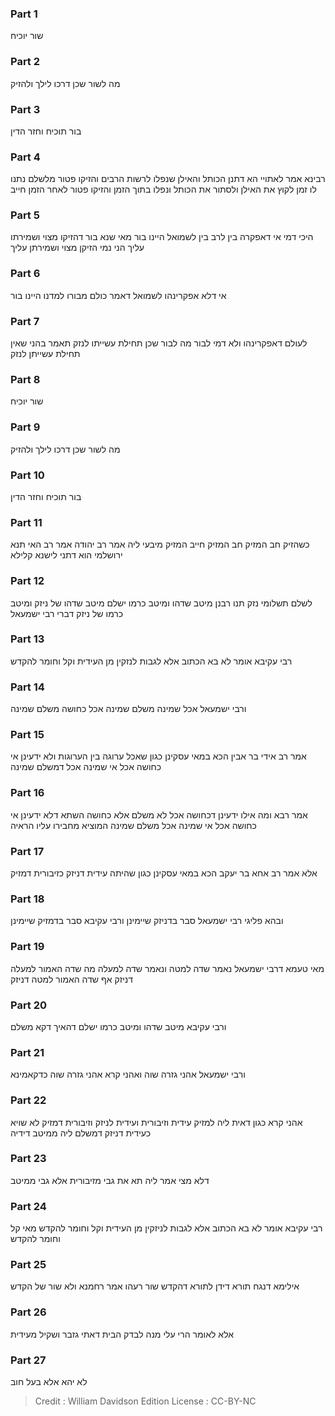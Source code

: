 
### Part 1
שור יוכיח

### Part 2
מה לשור שכן דרכו לילך ולהזיק

### Part 3
בור תוכיח וחזר הדין

### Part 4
רבינא אמר לאתויי הא דתנן הכותל והאילן שנפלו לרשות הרבים והזיקו פטור מלשלם נתנו לו זמן לקוץ את האילן ולסתור את הכותל ונפלו בתוך הזמן והזיקו פטור לאחר הזמן חייב

### Part 5
היכי דמי אי דאפקרה בין לרב בין לשמואל היינו בור מאי שנא בור דהזיקו מצוי ושמירתו עליך הני נמי הזיקן מצוי ושמירתן עליך

### Part 6
אי דלא אפקרינהו לשמואל דאמר כולם מבורו למדנו היינו בור

### Part 7
לעולם דאפקרינהו ולא דמי לבור מה לבור שכן תחילת עשייתו לנזק תאמר בהני שאין תחילת עשייתן לנזק

### Part 8
שור יוכיח

### Part 9
מה לשור שכן דרכו לילך ולהזיק

### Part 10
בור תוכיח וחזר הדין

### Part 11
כשהזיק חב המזיק חב המזיק חייב המזיק מיבעי ליה אמר רב יהודה אמר רב האי תנא ירושלמי הוא דתני לישנא קלילא

### Part 12
לשלם תשלומי נזק תנו רבנן מיטב שדהו ומיטב כרמו ישלם מיטב שדהו של ניזק ומיטב כרמו של ניזק דברי רבי ישמעאל

### Part 13
רבי עקיבא אומר לא בא הכתוב אלא לגבות לנזקין מן העידית וקל וחומר להקדש

### Part 14
ורבי ישמעאל אכל שמינה משלם שמינה אכל כחושה משלם שמינה

### Part 15
אמר רב אידי בר אבין הכא במאי עסקינן כגון שאכל ערוגה בין הערוגות ולא ידעינן אי כחושה אכל אי שמינה אכל דמשלם שמינה

### Part 16
אמר רבא ומה אילו ידעינן דכחושה אכל לא משלם אלא כחושה השתא דלא ידעינן אי כחושה אכל אי שמינה אכל משלם שמינה המוציא מחבירו עליו הראיה

### Part 17
אלא אמר רב אחא בר יעקב הכא במאי עסקינן כגון שהיתה עידית דניזק כזיבורית דמזיק

### Part 18
ובהא פליגי רבי ישמעאל סבר בדניזק שיימינן ורבי עקיבא סבר בדמזיק שיימינן

### Part 19
מאי טעמא דרבי ישמעאל נאמר שדה למטה ונאמר שדה למעלה מה שדה האמור למעלה דניזק אף שדה האמור למטה דניזק

### Part 20
ורבי עקיבא מיטב שדהו ומיטב כרמו ישלם דהאיך דקא משלם

### Part 21
ורבי ישמעאל אהני גזרה שוה ואהני קרא אהני גזרה שוה כדקאמינא

### Part 22
אהני קרא כגון דאית ליה למזיק עידית וזיבורית ועידית לניזק וזיבורית דמזיק לא שויא כעידית דניזק דמשלם ליה ממיטב דידיה

### Part 23
דלא מצי אמר ליה תא את גבי מזיבורית אלא גבי ממיטב

### Part 24
רבי עקיבא אומר לא בא הכתוב אלא לגבות לניזקין מן העידית וקל וחומר להקדש מאי קל וחומר להקדש

### Part 25
אילימא דנגח תורא דידן לתורא דהקדש שור רעהו אמר רחמנא ולא שור של הקדש

### Part 26
אלא לאומר הרי עלי מנה לבדק הבית דאתי גזבר ושקיל מעידית

### Part 27
לא יהא אלא בעל חוב

>Credit : William Davidson Edition
>License : CC-BY-NC
